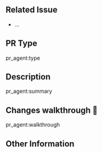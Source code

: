 ## Related Issue

<!-- Mention the related issue if applicable. -->

* ...

## PR Type

<!-- Do not change this section. -->

pr_agent:type

## Description

<!-- Do not change this section. -->

pr_agent:summary

## Changes walkthrough 📝

<!-- Do not change this section. -->

pr_agent:walkthrough

## Other Information

<!-- Add any other relevant information for the reviewer. -->
